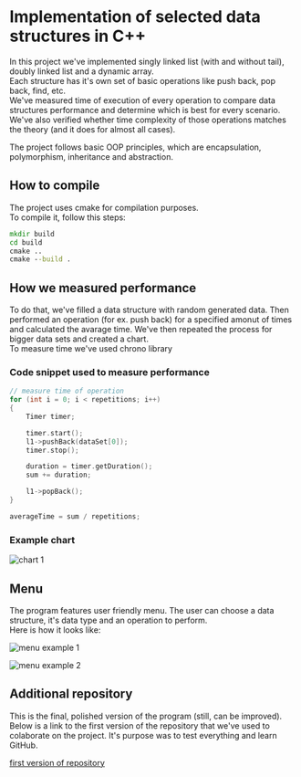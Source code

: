 # Implementation of selected data structures in C++
In this project we've implemented singly linked list (with and without tail), doubly linked list and a dynamic array.  
Each structure has it's own set of basic operations like push back, pop back, find, etc.  
We've measured time of execution of every operation to compare data structures performance and determine which is best for every scenario. We've also verified whether time complexity of those operations matches the theory (and it does for almost all cases).  
  
The project follows basic OOP principles, which are encapsulation, polymorphism, inheritance and abstraction.  
  
## How to compile
The project uses cmake for compilation purposes.  
To compile it, follow this steps:

```cmd
mkdir build
cd build
cmake ..
cmake --build .
```

## How we measured performance  
To do that, we've filled a data structure with random generated data. Then performed an operation (for ex. push back) for a specified amonut of times and calculated the avarage time. We've then repeated the process for bigger data sets and created a chart.  
To measure time we've used chrono library

### Code snippet used to measure performance

```cpp
// measure time of operation
for (int i = 0; i < repetitions; i++)
{
	Timer timer;

	timer.start();
	l1->pushBack(dataSet[0]);
	timer.stop();

	duration = timer.getDuration();
	sum += duration;

	l1->popBack();
}

averageTime = sum / repetitions;
```

### Example chart

![chart 1](https://github.com/Maciek28675/Data-Structures-Implementation/blob/main/Images/chart1.png)

## Menu
The program features user friendly menu. The user can choose a data structure, it's data type and an operation to perform.  
Here is how it looks like:  

![menu example 1](https://github.com/Maciek28675/Data-Structures-Implementation/blob/main/Images/menuExample1.bmp)

![menu example 2](https://github.com/Maciek28675/Data-Structures-Implementation/blob/main/Images/menuExample2.bmp)

## Additional repository
This is the final, polished version of the program (still, can be improved). Below is a link to the first version of the repository that we've used to colaborate on the project. It's purpose was to test everything and learn GitHub.

[first version of repository](https://github.com/Maciek28675/Data-Structures-Project1)

